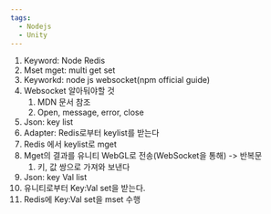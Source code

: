 ```yaml
---
tags:
  - Nodejs
  - Unity
---
```



1. Keyword: Node Redis
2. Mset mget: multi get set
3. Keyworkd: node js websocket(npm official guide)
4. Websocket 알아둬야할 것
    1. MDN 문서 참조
    2. Open, message, error, close
5. Json: key list
6. Adapter: Redis로부터 keylist를 받는다
7. Redis 에서 keylist로 mget
8. Mget의 결과를 유니티 WebGL로 전송(WebSocket을 통해) -> 반복문
    1. 키, 값 쌍으로 가져와 보낸다
9. Json: key Val list
10. 유니티로부터 Key:Val set을 받는다.
11. Redis에 Key:Val set을 mset 수행